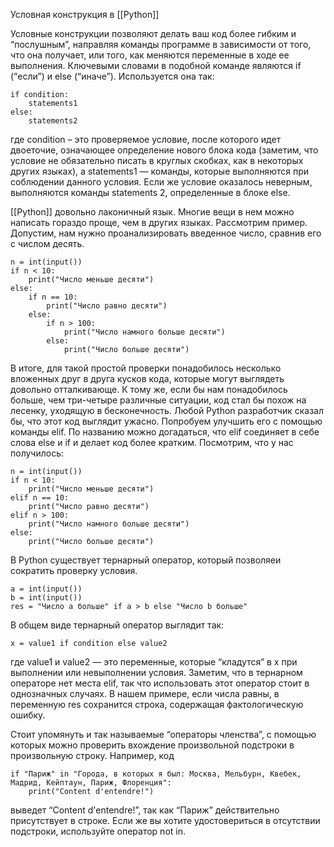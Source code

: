 
Условная конструкция в [[Python]]

Условные конструкции позволяют делать ваш код более гибким и “послушным”, направляя команды программе в зависимости от того, что она получает, или того, как меняются переменные в ходе ее выполнения. Ключевыми словами в подобной команде являются if (“если”) и else (“иначе”). Используется она так:

	if condition:  
	    statements1  
	else:  
	    statements2

где condition – это проверяемое условие, после которого идет двоеточие, означающее определение нового блока кода (заметим, что условие не обязательно писать в круглых скобках, как в некоторых других языках), а statements1 — команды, которые выполняются при соблюдении данного условия. Если же условие оказалось неверным, выполняются команды statements 2, определенные в блоке else. 

[[Python]] довольно лаконичный язык. Многие вещи в нем можно написать гораздо проще, чем в других языках. Рассмотрим пример. Допустим, нам нужно проанализировать введенное число, сравнив его с числом десять.

	n = int(input())  
	if n < 10:  
	    print("Число меньше десяти")  
	else:  
	    if n == 10:  
	        print("Число равно десяти")  
	    else:  
	        if n > 100:  
	            print("Число намного больше десяти")  
	        else:  
	            print("Число больше десяти")

В итоге, для такой простой проверки понадобилось несколько вложенных друг в друга кусков кода, которые могут выглядеть довольно отталкивающе. К тому же, если бы нам понадобилось больше, чем три-четыре различные ситуации, код стал бы похож на лесенку, уходящую в бесконечность. Любой Python разработчик сказал бы, что этот код выглядит ужасно. Попробуем улучшить его с помощью команды elif. По названию можно догадаться, что elif соединяет в себе слова else и if и делает код более кратким. Посмотрим, что у нас получилось:

	n = int(input())  
	if n < 10:  
	    print("Число меньше десяти")  
	elif n == 10:  
	    print("Число равно десяти")  
	elif n > 100:  
	    print("Число намного больше десяти")  
	else:  
	    print("Число больше десяти")

В Python существует тернарный оператор, который позволяеи сократить проверку условия.

	a = int(input())  
	b = int(input())  
	res = "Число а больше" if a > b else "Число b больше"

В общем виде тернарный оператор выглядит так:

	x = value1 if condition else value2

где value1 и value2 — это переменные, которые “кладутся” в x при выполнении или невыполнении условия. Заметим, что в тернарном операторе нет места elif, так что использовать этот оператор стоит в однозначных случаях. В нашем примере, если числа равны, в переменную res сохранится строка, содержащая фактологическую ошибку.

Стоит упомянуть и так называемые “операторы членства”, с помощью которых можно проверить вхождение произвольной подстроки в произвольную строку. Например, код

	if "Париж" in "Города, в которых я был: Москва, Мельбурн, Квебек, Мадрид, Кейптаун, Париж, Флоренция":  
	    print("Content d'entendre!")

выведет “Content d'entendre!”, так как “Париж” действительно присутствует в строке. Если же вы хотите удостовериться в отсутствии подстроки, используйте оператор not in.


